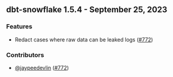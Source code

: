 ## dbt-snowflake 1.5.4 - September 25, 2023

### Features

- Redact cases where raw data can be leaked logs ([#772](https://github.com/dbt-labs/dbt-snowflake/issues/772))

### Contributors
- [@jaypeedevlin](https://github.com/jaypeedevlin) ([#772](https://github.com/dbt-labs/dbt-snowflake/issues/772))
